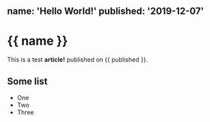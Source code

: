 name: 'Hello World!'
published: '2019-12-07'
---
# {{ name }}

This is a test **article!** published on {{ published }}.

## Some list

* One
* Two
* Three
